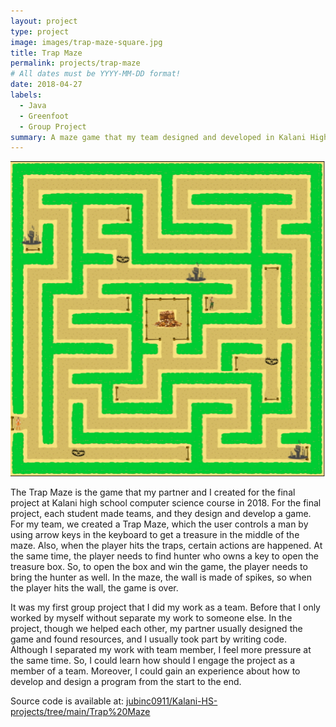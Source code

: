 ```yaml
---
layout: project
type: project
image: images/trap-maze-square.jpg
title: Trap Maze
permalink: projects/trap-maze
# All dates must be YYYY-MM-DD format!
date: 2018-04-27
labels:
  - Java
  - Greenfoot
  - Group Project
summary: A maze game that my team designed and developed in Kalani High School computer science class in 2018.
---
```


<img class="ui large right floated image" src="../images/trap-maze-square.jpg">

The Trap Maze is the game that my partner and I created for the final project at Kalani high school computer science course in 2018. For the final project, each student made teams, and they design and develop a game. For my team, we created a Trap Maze, which the user controls a man by using arrow keys in the keyboard to get a treasure in the middle of the maze. Also, when the player hits the traps, certain actions are happened. At the same time, the player needs to find hunter who owns a key to open the treasure box. So, to open the box and win the game, the player needs to bring the hunter as well. In the maze, the wall is made of spikes, so when the player hits the wall, the game is over. 


It was my first group project that I did my work as a team. Before that I only worked by myself without separate my work to someone else. In the project, though we helped each other, my partner usually designed the game and found resources, and I usually took part by writing code. Although I separated my work with team member, I feel more pressure at the same time. So, I could learn how should I engage the project as a member of a team. Moreover, I could gain an experience about how to develop and design a program from the start to the end. 


Source code is available at: <a href="https://github.com/jubinc0911/Kalani-HS-projects/tree/main/Trap%20Maze"><i class="large github icon "></i>jubinc0911/Kalani-HS-projects/tree/main/Trap%20Maze</a>

